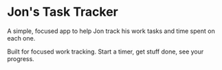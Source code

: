 # Jon's Task Tracker
A simple, focused app to help Jon track his work tasks and time spent on each one.



Built for focused work tracking. Start a timer, get stuff done, see your progress.